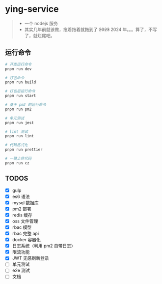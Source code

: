 # ying-service

> -   一个 nodejs 服务
> -   其实几年前就该做，拖着拖着就拖到了 ~~2023~~ 2024 年。。。算了，不写了，就烂尾吧。

## 运行命令

```bash
# 开发运行命令
pnpm run dev

# 打包命令
pnpm run build

# 打包后运行命令
pnpm run start

# 基于 pm2 的运行命令
pnpm run pm2

# 单元测试
pnpm run jest

# lint 测试
pnpm run lint

# 代码格式化
pnpm run prettier

# 一键上传代码
pnpm run cz
```

## TODOS

-   [x] gulp
-   [x] es6 语法
-   [x] mysql 数据库
-   [x] pm2 部署
-   [x] redis 缓存
-   [x] oss 文件管理
-   [x] rbac 模型
-   [x] rbac 完整 api
-   [x] docker 容器化
-   [x] 日志系统（利用 pm2 自带日志）
-   [x] 限流功能
-   [x] JWT 无感刷新登录
-   [ ] 单元测试
-   [ ] e2e 测试
-   [ ] 文档
